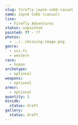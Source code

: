 ```yaml
---
slug: firefly-jayne-cobb-casual
name: Jayne Cobb (casual)
line:
  - Firefly Adventures
status: unpainted
painted: ?? - ??
photos:
  - ../../missing-image.png
genre:
  - sci-fi
  - western
race:
  - human
archetype:
  - optional
weapons:
  - optional
armor:
  - optional
quantity: 1
minidb:
  status: draft
gallery:
  status: draft
---
```

